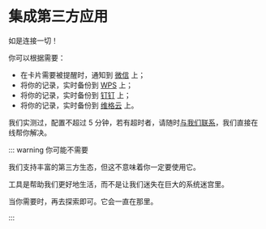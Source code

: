 # 集成第三方应用

如是连接一切！

你可以根据需要：

- 在卡片需要被提醒时，通知到 [微信](https://my.thus-note.com/connect/wechat) 上；
- 将你的记录，实时备份到 [WPS](./wps) 上；
- 将你的记录，实时备份到 [钉钉](./dingtalk) 上；
- 将你的记录，实时备份到 [维格云](./vika) 上。

我们实测过，配置不超过 5 分钟，若有超时者，请随时[与我们联系](https://work.weixin.qq.com/kfid/kfcfb6f3959d36f6a0f)，我们直接在线帮你解决。

::: warning 你可能不需要

我们支持丰富的第三方生态，但这不意味着你一定要使用它。

工具是帮助我们更好地生活，而不是让我们迷失在巨大的系统迷宫里。

当你需要时，再去探索即可。它会一直在那里。

:::